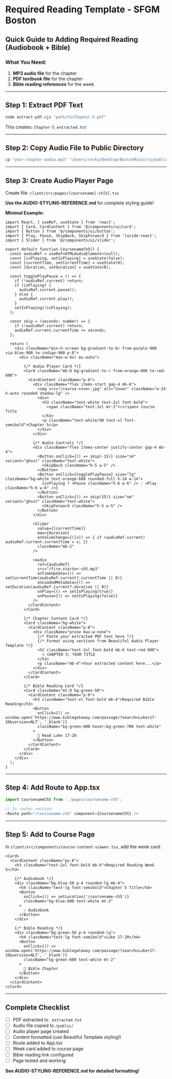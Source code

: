 # Required Reading Template - SFGM Boston

## Quick Guide to Adding Required Reading (Audiobook + Bible)

### What You Need:
1. **MP3 audio file** for the chapter
2. **PDF textbook file** for the chapter  
3. **Bible reading references** for the week

---

## Step 1: Extract PDF Text

```bash
node extract-pdf.cjs "path/to/Chapter-5.pdf"
```

This creates: `Chapter-5_extracted.txt`

---

## Step 2: Copy Audio File to Public Directory

```bash
cp "your-chapter-audio.mp3" "/Users/rocky/Desktop/BostonMinistry/public/fire-starter-ch5.mp3"
```

---

## Step 3: Create Audio Player Page

Create file: `client/src/pages/[coursename]-ch[X].tsx`

**Use the AUDIO-STYLING-REFERENCE.md** for complete styling guide!

**Minimal Example:**
```tsx
import React, { useRef, useState } from 'react';
import { Card, CardContent } from '@/components/ui/card';
import { Button } from '@/components/ui/button';
import { Play, Pause, SkipBack, SkipForward } from 'lucide-react';
import { Slider } from '@/components/ui/slider';

export default function CoursenameCh5() {
  const audioRef = useRef<HTMLAudioElement>(null);
  const [isPlaying, setIsPlaying] = useState(false);
  const [currentTime, setCurrentTime] = useState(0);
  const [duration, setDuration] = useState(0);

  const togglePlayPause = () => {
    if (!audioRef.current) return;
    if (isPlaying) {
      audioRef.current.pause();
    } else {
      audioRef.current.play();
    }
    setIsPlaying(!isPlaying);
  };

  const skip = (seconds: number) => {
    if (!audioRef.current) return;
    audioRef.current.currentTime += seconds;
  };

  return (
    <div className="min-h-screen bg-gradient-to-br from-purple-900 via-blue-900 to-indigo-900 p-8">
      <div className="max-w-4xl mx-auto">
        
        {/* Audio Player Card */}
        <Card className="mb-8 bg-gradient-to-r from-orange-600 to-red-600">
          <CardContent className="p-6">
            <div className="flex items-start gap-4 mb-6">
              <img src="/course-cover.jpg" alt="Cover" className="w-24 h-auto rounded shadow-lg" />
              <div>
                <h3 className="text-white text-2xl font-bold">
                  <span className="text-3xl mr-1">🔥</span> Course Title
                </h3>
                <p className="text-white/90 text-xl font-semibold">Chapter 5</p>
              </div>
            </div>
            
            {/* Audio Controls */}
            <div className="flex items-center justify-center gap-4 mb-4">
              <Button onClick={() => skip(-15)} size="sm" variant="ghost" className="text-white">
                <SkipBack className="h-5 w-5" />
              </Button>
              <Button onClick={togglePlayPause} size="lg" className="bg-white text-orange-600 rounded-full h-14 w-14">
                {isPlaying ? <Pause className="h-6 w-6" /> : <Play className="h-6 w-6" />}
              </Button>
              <Button onClick={() => skip(15)} size="sm" variant="ghost" className="text-white">
                <SkipForward className="h-5 w-5" />
              </Button>
            </div>
            
            <Slider
              value={[currentTime]}
              max={duration}
              onValueChange={([v]) => { if (audioRef.current) audioRef.current.currentTime = v; }}
              className="mb-2"
            />
            
            <audio
              ref={audioRef}
              src="/fire-starter-ch5.mp3"
              onTimeUpdate={() => setCurrentTime(audioRef.current?.currentTime || 0)}
              onLoadedMetadata={() => setDuration(audioRef.current?.duration || 0)}
              onPlay={() => setIsPlaying(true)}
              onPause={() => setIsPlaying(false)}
            />
          </CardContent>
        </Card>

        {/* Chapter Content Card */}
        <Card className="bg-white">
          <CardContent className="p-8">
            <div className="prose max-w-none">
              {/* Paste your extracted PDF text here */}
              {/* Format using sections from Beautiful Audio Player Template */}
              <h2 className="text-2xl font-bold mb-6 text-red-900">
                🔥 CHAPTER 5: YOUR TITLE
              </h2>
              <p className="mb-4">Your extracted content here...</p>
            </div>
          </CardContent>
        </Card>

        {/* Bible Reading Card */}
        <Card className="mt-8 bg-green-50">
          <CardContent className="p-6">
            <h3 className="text-xl font-bold mb-4">Required Bible Reading</h3>
            <Button
              onClick={() => window.open('https://www.biblegateway.com/passage/?search=Luke+17-20&version=NLT', '_blank')}
              className="bg-green-600 hover:bg-green-700 text-white"
            >
              📖 Read Luke 17-20
            </Button>
          </CardContent>
        </Card>
      </div>
    </div>
  );
}
```

---

## Step 4: Add Route to App.tsx

```typescript
import CoursenameCh5 from './pages/coursename-ch5';

// In routes section:
<Route path="/coursename-ch5" component={CoursenameCh5} />
```

---

## Step 5: Add to Course Page

In `client/src/components/course-content-viewer.tsx`, add the week card:

```tsx
<Card>
  <CardContent className="py-8">
    <h3 className="text-2xl font-bold mb-6">Required Reading Week 5</h3>
    
    {/* Audiobook */}
    <div className="bg-blue-50 p-4 rounded-lg mb-4">
      <h4 className="text-lg font-semibold">Chapter 5 Title</h4>
      <Button
        onClick={() => setLocation('/coursename-ch5')}
        className="bg-blue-600 text-white mt-2"
      >
        🎶 Audiobook
      </Button>
    </div>
    
    {/* Bible Reading */}
    <div className="bg-green-50 p-4 rounded-lg">
      <h4 className="text-lg font-semibold">Luke 17-20</h4>
      <Button
        onClick={() => window.open('https://www.biblegateway.com/passage/?search=Luke+17-20&version=NLT', '_blank')}
        className="bg-green-600 text-white mt-2"
      >
        📖 Bible Chapter
      </Button>
    </div>
  </CardContent>
</Card>
```

---

## Complete Checklist
- [ ] PDF extracted to `_extracted.txt`
- [ ] Audio file copied to `/public/`
- [ ] Audio player page created
- [ ] Content formatted (use Beautiful Template styling!)
- [ ] Route added to App.tsx
- [ ] Week card added to course page
- [ ] Bible reading link configured
- [ ] Page tested and working

**See AUDIO-STYLING-REFERENCE.md for detailed formatting!**

